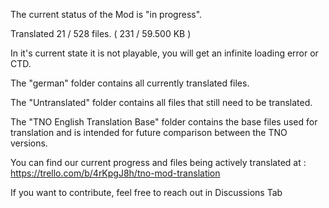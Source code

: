 The current status of the Mod is "in progress".

Translated 21 / 528 files.
( 231 / 59.500 KB )

In it's current state it is not playable, you will get an infinite loading error or CTD.

The "german" folder contains all currently translated files.

The "Untranslated" folder contains all files that still need to be translated.

The "TNO English Translation Base" folder contains the base files used for translation and is intended for future comparison between the TNO versions.

You can find our current progress and files being actively translated at : https://trello.com/b/4rKpgJ8h/tno-mod-translation

If you want to contribute, feel free to reach out in Discussions Tab
